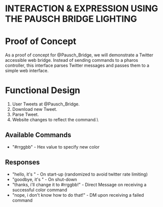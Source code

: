 INTERACTION & EXPRESSION USING THE PAUSCH BRIDGE LIGHTING
=========================================================

Proof of Concept
================
As a proof of concept for @Pausch_Bridge, we will demonstrate a Twitter
accessible web bridge. Instead of sending commands to a pharos controller,
this interface parses Twitter messages and passes them to a simple web
interface.

Functional Design
=================
1. User Tweets at @Pausch_Bridge.
2. Download new Tweet.
3. Parse Tweet.
4. Website changes to reflect the command.\

## Available Commands
  - "#rrggbb" - Hex value to specify new color

## Responses
  - "hello, it's <time>" - On start-up (randomized to avoid twitter rate limiting)
  - "goodbye, it's <time>" - On shut-down
  - "thanks, i'll change it to #rrggbb!" - Direct Message on receiving a successful color command
  - "nope, i don't know how to do that!" - DM upon receiving a failed command
